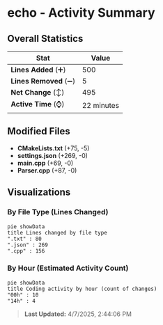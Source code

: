 # echo - Activity Summary 

## Overall Statistics

| Stat                   | Value                                                             |
| ---------------------- | ----------------------------------------------------------------- |
| **Lines Added** (➕)   | 500                                          |
| **Lines Removed** (➖) | 5                                        |
| **Net Change** (↕)    | 495                |
| **Active Time** (⌚)   | 22 minutes |


## Modified Files
- **CMakeLists.txt** (+75, -5)
- **settings.json** (+269, -0)
- **main.cpp** (+69, -0)
- **Parser.cpp** (+87, -0)

## Visualizations

### By File Type (Lines Changed)

```mermaid
pie showData
title Lines changed by file type
".txt" : 80
".json" : 269
".cpp" : 156
```

### By Hour (Estimated Activity Count)

```mermaid
pie showData
title Coding activity by hour (count of changes)
"00h" : 10
"14h" : 4
```


> **Last Updated:** 4/7/2025, 2:44:06 PM